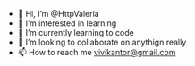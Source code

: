 - 👋 Hi, I’m @HttpValeria
- 👀 I’m interested in learning
- 🌱 I’m currently learning to code
- 💞️ I’m looking to collaborate on anythign really
- 📫 How to reach me vivikantor@gmail.com

<!---
HttpValeria/HttpValeria is a ✨ special ✨ repository because its `README.md` (this file) appears on your GitHub profile.
You can click the Preview link to take a look at your changes.
--->
